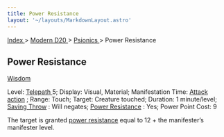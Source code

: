 ```yaml
---
title: Power Resistance
layout: '~/layouts/MarkdownLayout.astro'
---
```


[ Index ](/) > [ Modern D20 ](/modern.d20.srd) > [ Psionics ](/modern.d20.srd/psionics) > Power Resistance

##  Power Resistance

[ Wisdom ](/modern.d20.srd/basics/ability.scores)

Level: [ Telepath ](/modern.d20.srd/classes/advanced/telepath) 5; Display:
Visual, Material; Manifestation Time: [ Attack action](/modern.d20.srd/combat/attack.actions) ; Range: Touch; Target: Creature
touched; Duration: 1 minute/level; [ Saving Throw](/modern.d20.srd/basics/saving.throws) : Will negates; [ Power Resistance](/modern.d20.srd/special.abilities/power.resistance) : Yes; Power Point Cost:
9

The target is granted [ power resistance](/modern.d20.srd/special.abilities/power.resistance) equal to 12 + the
manifester’s manifester level.


